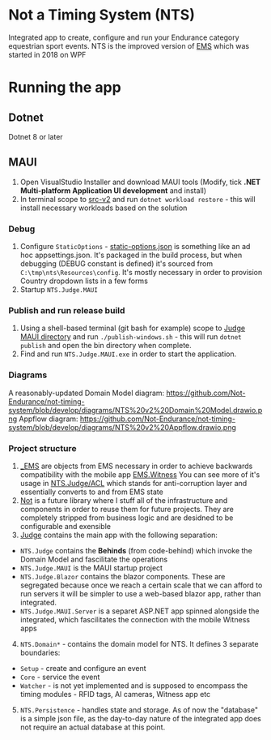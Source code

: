 # Not a Timing System (NTS)
Integrated app to create, configure and run your Endurance category equestrian sport events. NTS is the improved version of [EMS](https://github.com/Not-Endurance/endurance-management-system) which was started in 2018 on WPF

# Running the app

## Dotnet
Dotnet 8 or later

## MAUI
1. Open VisualStudio Installer and download MAUI tools (Modify, tick **.NET Multi-platform Application UI development** and install)
2. In terminal scope to [src-v2](https://github.com/Not-Endurance/not-timing-system/tree/develop/src-v2) and run `dotnet workload restore` - this will install necessary workloads based on the solution

### Debug
1. Configure `StaticOptions` - [static-options.json](https://github.com/Not-Endurance/not-timing-system/blob/develop/src-v2/Judge/NTS.Judge/Resources/config/static-options.json) is something like an ad hoc appsettings.json. It's packaged in the build process, but when debugging (DEBUG constant is defined) it's sourced from `C:\tmp\nts\Resources\config`. It's mostly necessary in order to provision Country dropdown lists in a few forms
2. Startup `NTS.Judge.MAUI`

### Publish and run release build
1. Using a shell-based terminal (git bash for example) scope to [Judge MAUI directory](https://github.com/Not-Endurance/not-timing-system/tree/develop/src-v2/Judge/NTS.Judge.MAUI) and run `./publish-windows.sh` - this will run `dotnet publish` and open the bin directory when complete.
2.  Find and run `NTS.Judge.MAUI.exe` in order to start the application.

### Diagrams
A reasonably-updated Domain Model diagram: https://github.com/Not-Endurance/not-timing-system/blob/develop/diagrams/NTS%20v2%20Domain%20Model.drawio.png
Appflow diagram: https://github.com/Not-Endurance/not-timing-system/blob/develop/diagrams/NTS%20v2%20Appflow.drawio.png 

### Project structure
1. [_EMS](https://github.com/Not-Endurance/not-timing-system/tree/develop/src-v2/Compatibility.EMS) are objects from EMS necessary in order to achieve backwards compatibility with the mobile app [EMS.Witness](https://github.com/Not-Endurance/endurance-management-system/tree/release-witness-v5/src/Witness/EMS.Witness) You can see more of it's usage in [NTS.Judge/ACL](https://github.com/Not-Endurance/not-timing-system/tree/develop/src-v2/Judge/NTS.Judge/ACL) which stands for anti-corruption layer and essentially converts to and from EMS state
2. [Not](https://github.com/Not-Endurance/not-timing-system/tree/develop/src-v2/Not) is a future library where I stuff all of the infrastructure and components in order to reuse them for future projects. They are completely stripped from business logic and are desidned to be configurable and exensible
3. [Judge](https://github.com/Not-Endurance/not-timing-system/tree/develop/src-v2/Judge) contains the main app with the following separation:
  - `NTS.Judge` contains the **Behinds** (from code-behind) which invoke the Domain Model and fascilitate the operations
  - `NTS.Judge.MAUI` is the MAUI startup project
  - `NTS.Judge.Blazor` contains the blazor components. These are segregated because once we reach a certain scale that we can afford to run servers it will be simpler to use a web-based blazor app, rather than integrated.
  - `NTS.Judge.MAUI.Server` is a separet ASP.NET app spinned alongside the integrated, which fascilitates the connection with the mobile Witness apps
4. `NTS.Domain*` - contains the domain model for NTS. It defines 3 separate boundaries:
  - `Setup` - create and configure an event
  - `Core` - service the event
  - `Watcher` - is not yet implemented and is supposed to encompass the timing modules - RFID tags, AI cameras, Witness app etc
5. `NTS.Persistence` - handles state and storage. As of now the "database" is a simple json file, as the day-to-day nature of the integrated app does not require an actual database at this point.
